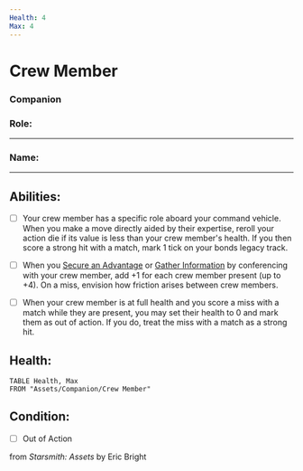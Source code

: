 ```yaml
---
Health: 4
Max: 4
---
```


# Crew Member
### Companion

### Role:<hr>
### Name:<hr>

## Abilities:


- [ ] Your crew member has a specific role aboard your command vehicle. When you make a move directly aided by their expertise, reroll your action die if its value is less than your crew member&#x27;s health. If you then score a strong hit with a match, mark 1 tick on your bonds legacy track.

- [ ] When you [Secure an Advantage](Moves/Adventure/Secure_an_Advantage) or [Gather Information](Moves/Adventure/Gather_Information) by conferencing with your crew member, add +1 for each crew member present (up to +4). On a miss, envision how friction arises between crew members.

- [ ] When your crew member is at full health and you score a miss with a match while they are present, you may set their health to 0 and mark them as out of action.  If you do, treat the miss with a match as a strong hit.

## Health:
```dataview
TABLE Health, Max
FROM "Assets/Companion/Crew Member"
```


## Condition:
- [ ] Out of Action

from *Starsmith: Assets* by Eric Bright